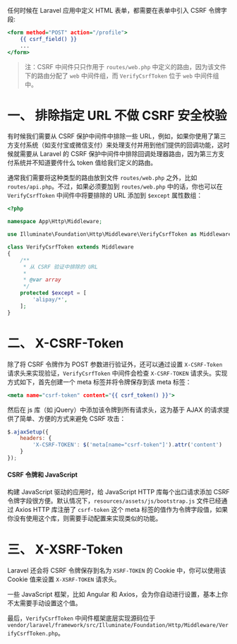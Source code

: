 任何时候在 Laravel 应用中定义 HTML 表单，都需要在表单中引入 CSRF 令牌字段:  
```htm
<form method="POST" action="/profile">
    {{ csrf_field() }}
    ...
</form>
```

>注：CSRF 中间件只只作用于 `routes/web.php` 中定义的路由，因为该文件下的路由分配了 `web` 中间件组，而 `VerifyCsrfToken` 位于 `web` 中间件组中。  


# 一、 排除指定 URL 不做 CSRF 安全校验
有时候我们需要从 CSRF 保护中间件中排除一些 URL，例如，如果你使用了第三方支付系统（如支付宝或微信支付）来处理支付并用到他们提供的回调功能，这时候就需要从 Laravel 的 CSRF 保护中间件中排除回调处理器路由，因为第三方支付系统并不知道要传什么 token 值给我们定义的路由。  

通常我们需要将这种类型的路由放到文件 `routes/web.php` 之外，比如 `routes/api.php`。不过，如果必须要加到 `routes/web.php` 中的话，你也可以在 `VerifyCsrfToken` 中间件中将要排除的 URL 添加到 `$except` 属性数组：  
```php
<?php

namespace App\Http\Middleware;

use Illuminate\Foundation\Http\Middleware\VerifyCsrfToken as Middleware;

class VerifyCsrfToken extends Middleware
{
    /**
     * 从 CSRF 验证中排除的 URL
     *
     * @var array
     */
    protected $except = [
        'alipay/*',
    ];
}
```


# 二、 X-CSRF-Token
除了将 CSRF 令牌作为 POST 参数进行验证外，还可以通过设置 `X-CSRF-Token` 请求头来实现验证，`VerifyCsrfToken` 中间件会检查 `X-CSRF-TOKEN` 请求头。实现方式如下，首先创建一个 meta 标签并将令牌保存到该 meta 标签：  
```htm
<meta name="csrf-token" content="{{ csrf_token() }}">
```
然后在 js 库（如 jQuery）中添加该令牌到所有请求头，这为基于 AJAX 的请求提供了简单、方便的方式来避免 CSRF 攻击：  
```js
$.ajaxSetup({
    headers: {
        'X-CSRF-TOKEN': $('meta[name="csrf-token"]').attr('content')
    }
});
```
#### CSRF 令牌和 JavaScript
构建 JavaScript 驱动的应用时，给 JavaScript HTTP 库每个出口请求添加 CSRF 令牌字段很方便。默认情况下，`resources/assets/js/bootstrap.js` 文件已经通过 Axios HTTP 库注册了 `csrf-token` 这个 meta 标签的值作为令牌字段值，如果你没有使用这个库，则需要手动配置来实现类似的功能。  

# 三、 X-XSRF-Token
Laravel 还会将 CSRF 令牌保存到名为 `XSRF-TOKEN` 的 Cookie 中，你可以使用该 Cookie 值来设置 `X-XSRF-TOKEN` 请求头。

一些 JavaScript 框架，比如 Angular 和 Axios，会为你自动进行设置，基本上你不太需要手动设置这个值。

最后，`VerifyCsrfToken` 中间件框架底层实现源码位于 `vendor/laravel/framework/src/Illuminate/Foundation/Http/Middleware/VerifyCsrfToken.php`。  

